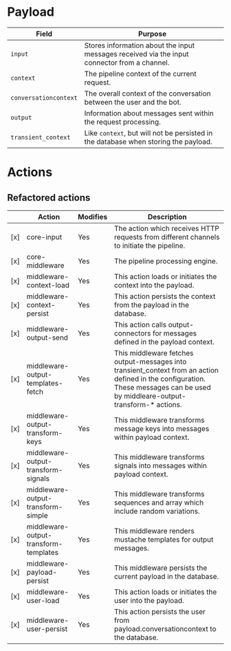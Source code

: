# Payload

| Field                   | Purpose |
|-|-|
| `input`                 | Stores information about the input messages received via the input connector from a channel. |
| `context`               | The pipeline context of the current request. |
| `conversationcontext`   | The overall context of the conversation between the user and the bot. |
| `output`                | Information about messages sent within the request processing. |
| `transient_context`     | Like `context`, but will not be persisted in the database when storing the payload. |


# Actions

## Refactored actions

| | Action                                    | Modifies | Description |
|-|-|-|-|
| [x] | core-input                            | Yes      | The action which receives HTTP requests from different channels to initiate the pipeline. |
| [x] | core-middleware                       | Yes      | The pipeline processing engine. |
| [x] | middleware-context-load               | Yes      | This action loads or initiates the context into the payload. |
| [x] | middleware-context-persist            | Yes      | This action persists the context from the payload in the database. |
| [x] | middleware-output-send                | Yes      | This action calls output-connectors for messages defined in the payload context. |
| [x] | middleware-output-templates-fetch     | Yes      | This middleware fetches output-messages into transient_context from an action defined in the configuration. These messages can be used by middleare-output-transform-* actions. |
| [x] | middleware-output-transform-keys      | Yes      | This middleware transforms message keys into messages within payload context. |
| [x] | middleware-output-transform-signals   | Yes      | This middleware transforms signals into messages within payload context. |
| [x] | middleware-output-transform-simple    | Yes      | This middleware transforms sequences and array which include random variations. |
| [x] | middleware-output-transform-templates | Yes      | This middleware renders mustache templates for output messages. |
| [x] | middleware-payload-persist            | Yes      | This middleware persists the current payload in the database. |
| [x] | middleware-user-load                  | Yes      | This action loads or initiates the user into the payload. |
| [x] | middleware-user-persist               | Yes      | This action persists the user from payload.conversationcontext to the database. |

